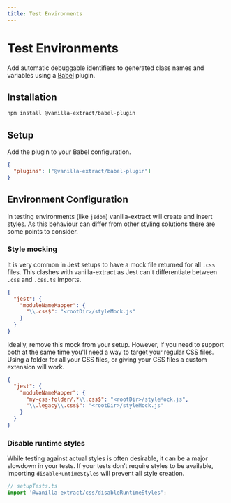 ```yaml
---
title: Test Environments
---
```


# Test Environments

Add automatic debuggable identifiers to generated class names and variables using a [Babel](https://babeljs.io) plugin.

## Installation

```bash
npm install @vanilla-extract/babel-plugin
```

## Setup

Add the plugin to your Babel configuration.

```json
{
  "plugins": ["@vanilla-extract/babel-plugin"]
}
```

## Environment Configuration

In testing environments (like `jsdom`) vanilla-extract will create and insert styles. As this behaviour can differ from other styling solutions there are some points to consider.

### Style mocking

It is very common in Jest setups to have a mock file returned for all `.css` files. This clashes with vanilla-extract as Jest can't differentiate between `.css` and `.css.ts` imports.

```json
{
  "jest": {
    "moduleNameMapper": {
      "\\.css$": "<rootDir>/styleMock.js"
    }
  }
}
```

Ideally, remove this mock from your setup. However, if you need to support both at the same time you'll need a way to target your regular CSS files. Using a folder for all your CSS files, or giving your CSS files a custom extension will work.

```json
{
  "jest": {
    "moduleNameMapper": {
      "my-css-folder/.*\\.css$": "<rootDir>/styleMock.js",
      "\\.legacy\\.css$": "<rootDir>/styleMock.js"
    }
  }
}
```

### Disable runtime styles

While testing against actual styles is often desirable, it can be a major slowdown in your tests. If your tests don’t require styles to be available, importing `disableRuntimeStyles` will prevent all style creation.

```ts
// setupTests.ts
import '@vanilla-extract/css/disableRuntimeStyles';
```
